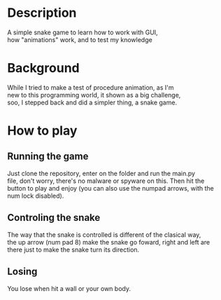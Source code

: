# Description

A simple snake game to learn how to work with GUI,  
how "animations" work, and to test my knowledge

# Background

While I tried to make a test of procedure animation, as I'm  
new to this programming world, it shown as a big challenge,  
soo, I stepped back and did a simpler thing, a snake game.

# How to play

## Running the game

Just clone the repository, enter on the folder and run the main.py  
file, don't worry, there's no malware or spyware on this. Then hit the  
button to play and enjoy (you can also use the numpad arrows, with the  
num lock disabled).

## Controling the snake

The way that the snake is controlled is different of the clasical way,  
the up arrow (num pad 8) make the snake go foward, right and left are  
there just to make the snake turn its direction.

## Losing

You lose when hit a wall or your own body.
